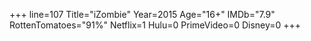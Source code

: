 +++
line=107
Title="iZombie"
Year=2015
Age="16+"
IMDb="7.9"
RottenTomatoes="91%"
Netflix=1
Hulu=0
PrimeVideo=0
Disney=0
+++

